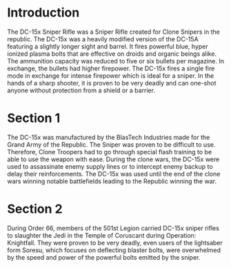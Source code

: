 # Introduction

The DC-15x Sniper Rifle was a Sniper Rifle created for Clone Snipers in the republic.
The DC-15x was a heavily modified version of the DC-15A featuring a slightly longer sight and barrel.
It fires powerful blue, hyper ionized plasma bolts that are effective on droids and organic beings alike.
The ammunition capacity was reduced to five or six bullets per magazine.
In exchange, the bullets had higher firepower.
The DC-15x fires a single fire mode in exchange for intense firepower which is ideal for a sniper.
In the hands of a sharp shooter, it is proven to be very deadly and can one-shot anyone without protection from a shield or a barrier.

# Section 1

The DC-15x was manufactured by the BlasTech Industries made for the Grand Army of the Republic.
The Sniper was proven to be difficult to use.
Therefore, Clone Troopers had to go through special flash training to be able to use the weapon with ease.
During the clone wars, the DC-15x were used to assassinate enemy supply lines or to intercept enemy backup to delay their reinforcements.
The DC-15x was used until the end of the clone wars winning notable battlefields leading to the Republic winning the war.

# Section 2

During Order 66, members of the 501st Legion carried DC-15x sniper rifles to slaughter the Jedi in the Temple of Coruscant during Operation: Knightfall.
They were proven to be very deadly, even users of the lightsaber form Soresu, which focuses on deflecting blaster bolts, were overwhelmed by the speed and power of the powerful bolts emitted by the sniper.
